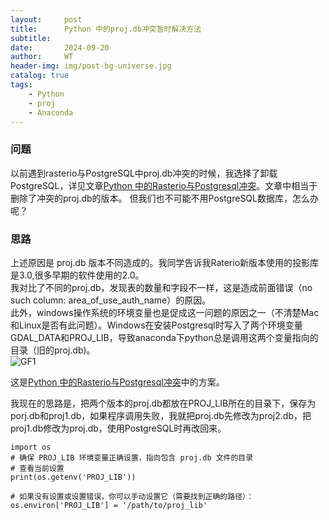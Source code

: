 ```yaml
---
layout:     post
title:      Python 中的proj.db冲突暂时解决方法
subtitle:   
date:       2024-09-20
author:     WT
header-img: img/post-bg-universe.jpg
catalog: true
tags:
    - Python
    - proj
    - Anaconda       
---
```


### 问题
以前遇到rasterio与PostgreSQL中proj.db冲突的时候，我选择了卸载PostgreSQL，详见文章[Python 中的Rasterio与Postgresql冲突](https://www.spatial.pro/2023/11/10/Python-%E4%B8%AD%E7%9A%84Rasterio%E4%B8%8EPostgresql%E5%86%B2%E7%AA%81/)。文章中相当于删除了冲突的proj.db的版本。
但我们也不可能不用PostgreSQL数据库，怎么办呢？


### 思路 

上述原因是 proj.db 版本不同造成的。我同学告诉我Raterio新版本使用的投影库是3.0,很多早期的软件使用的2.0。  
我对比了不同的proj.db，发现表的数量和字段不一样，这是造成前面错误（no such column: area_of_use_auth_name）的原因。  
此外，windows操作系统的环境变量也是促成这一问题的原因之一（不清楚Mac和Linux是否有此问题）。Windows在安装Postgresql时写入了两个环境变量GDAL_DATA和PROJ_LIB，导致anaconda下python总是调用这两个变量指向的目录（旧的proj.db)。   
![GF1](http://www.spatial.pro/img/ODC_POSTGRESQL.png)

这是[Python 中的Rasterio与Postgresql冲突](https://www.spatial.pro/2023/11/10/Python-%E4%B8%AD%E7%9A%84Rasterio%E4%B8%8EPostgresql%E5%86%B2%E7%AA%81/)中的方案。  
           
              

我现在的思路是，把两个版本的proj.db都放在PROJ_LIB所在的目录下，保存为porj.db和proj1.db，如果程序调用失败，我就把proj.db先修改为proj2.db，把proj1.db修改为proj.db，使用PostgreSQL时再改回来。


 ```
import os
# 确保 PROJ_LIB 环境变量正确设置，指向包含 proj.db 文件的目录
# 查看当前设置
print(os.getenv('PROJ_LIB'))

# 如果没有设置或设置错误，你可以手动设置它（需要找到正确的路径）：
os.environ['PROJ_LIB'] = '/path/to/proj_lib'
 ```


